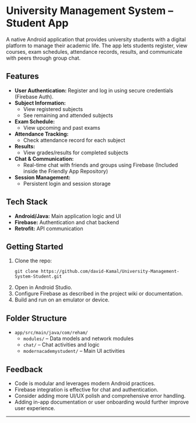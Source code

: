 # University Management System – Student App

A native Android application that provides university students with a digital platform to manage their academic life. The app lets students register, view courses, exam schedules, attendance records, results, and communicate with peers through group chat.

## Features

- **User Authentication:** Register and log in using secure credentials (Firebase Auth).
- **Subject Information:** 
  - View registered subjects
  - See remaining and attended subjects
- **Exam Schedule:** 
  - View upcoming and past exams
- **Attendance Tracking:** 
  - Check attendance record for each subject
- **Results:** 
  - View grades/results for completed subjects
- **Chat & Communication:** 
  - Real-time chat with friends and groups using Firebase  (Included inside the Friendly App Repository)
- **Session Management:** 
  - Persistent login and session storage

## Tech Stack

- **Android/Java:** Main application logic and UI
- **Firebase:** Authentication and chat backend
- **Retrofit:** API communication

## Getting Started

1. Clone the repo:
   ```
   git clone https://github.com/david-Kamal/University-Management-System-Student.git
   ```
2. Open in Android Studio.
3. Configure Firebase as described in the project wiki or documentation.
4. Build and run on an emulator or device.

## Folder Structure

- `app/src/main/java/com/reham/`
  - `modules/` – Data models and network modules
  - `chat/` – Chat activities and logic
  - `modernacademystudent/` – Main UI activities

## Feedback

- Code is modular and leverages modern Android practices.
- Firebase integration is effective for chat and authentication.
- Consider adding more UI/UX polish and comprehensive error handling.
- Adding in-app documentation or user onboarding would further improve user experience.

---

